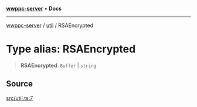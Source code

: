 [**wwppc-server**](../../README.md) • **Docs**

***

[wwppc-server](../../modules.md) / [util](../README.md) / RSAEncrypted

# Type alias: RSAEncrypted

> **RSAEncrypted**: `Buffer` \| `string`

## Source

[src/util.ts:7](https://github.com/WWPPC/WWPPC-server/blob/d36edcf5b3e9dc61bf375adab6f0ce8e98344d21/src/util.ts#L7)
